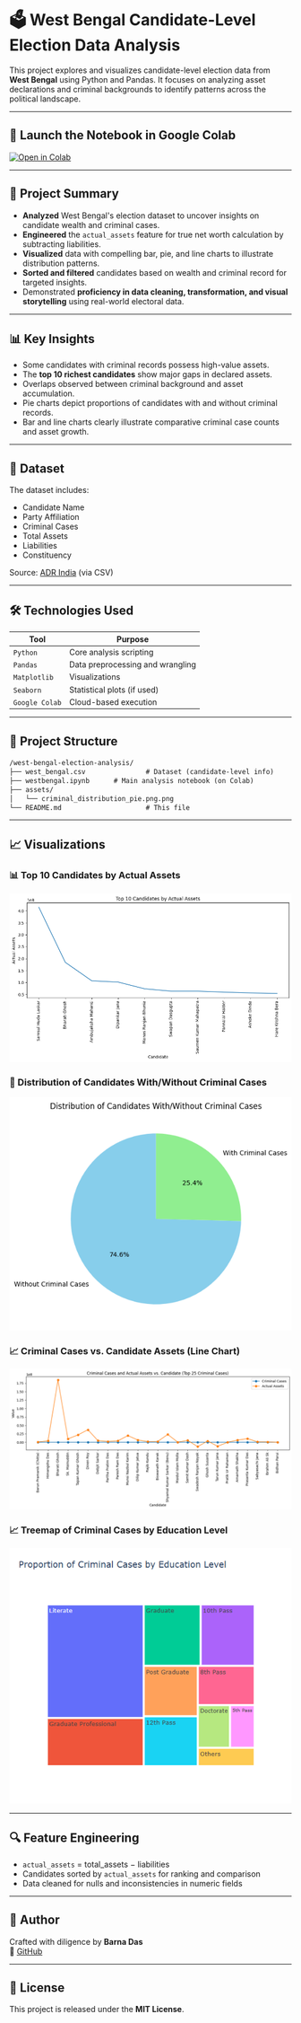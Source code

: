 
# 🗳️ West Bengal Candidate-Level Election Data Analysis

This project explores and visualizes candidate-level election data from **West Bengal** using Python and Pandas. It focuses on analyzing asset declarations and criminal backgrounds to identify patterns across the political landscape.

---

## 🚀 Launch the Notebook in Google Colab

[![Open in Colab](https://colab.research.google.com/assets/colab-badge.svg)](https://colab.research.google.com/drive/1Tepm-Oj6OsMS6nXGTNNJLBntc9ij9M_L?usp=sharing)

---

## 🧠 Project Summary

- **Analyzed** West Bengal's election dataset to uncover insights on candidate wealth and criminal cases.
- **Engineered** the `actual_assets` feature for true net worth calculation by subtracting liabilities.
- **Visualized** data with compelling bar, pie, and line charts to illustrate distribution patterns.
- **Sorted and filtered** candidates based on wealth and criminal record for targeted insights.
- Demonstrated **proficiency in data cleaning, transformation, and visual storytelling** using real-world electoral data.

---

## 📊 Key Insights

- Some candidates with criminal records possess high-value assets.
- The **top 10 richest candidates** show major gaps in declared assets.
- Overlaps observed between criminal background and asset accumulation.
- Pie charts depict proportions of candidates with and without criminal records.
- Bar and line charts clearly illustrate comparative criminal case counts and asset growth.

---

## 📁 Dataset

The dataset includes:
- Candidate Name
- Party Affiliation
- Criminal Cases
- Total Assets
- Liabilities
- Constituency

Source: [ADR India](https://adrindia.org/) (via CSV)

---

## 🛠️ Technologies Used

| Tool        | Purpose                          |
|-------------|----------------------------------|
| `Python`    | Core analysis scripting          |
| `Pandas`    | Data preprocessing and wrangling |
| `Matplotlib`| Visualizations                   |
| `Seaborn`   | Statistical plots (if used)      |
| `Google Colab` | Cloud-based execution         |

---

## 📂 Project Structure

```
/west-bengal-election-analysis/
├── west_bengal.csv               # Dataset (candidate-level info)
├── westbengal.ipynb      # Main analysis notebook (on Colab)
├── assets/
│   └── criminal_distribution_pie.png.png  
└── README.md                     # This file
```

---

## 📈 Visualizations

### 📊 Top 10 Candidates by Actual Assets
![Top 10 Assets](assets/top_10_assets_bar.png)

### 🥧 Distribution of Candidates With/Without Criminal Cases
![Criminal Pie Chart](assets/criminal_distribution_pie.png)

### 📈 Criminal Cases vs. Candidate Assets (Line Chart)
![Line Chart](assets/criminal_vs_assets_line.png)

### 📈 Treemap of Criminal Cases by Education Level
![Tree Map](assets/avgcrimebyedu.png)


---

## 🔍 Feature Engineering

- `actual_assets` = total_assets − liabilities
- Candidates sorted by `actual_assets` for ranking and comparison
- Data cleaned for nulls and inconsistencies in numeric fields

---

## 👤 Author

Crafted with diligence by **Barna Das**  
🔗 [GitHub](https://github.com/barna-d)

---

## 📝 License

This project is released under the **MIT License**.
